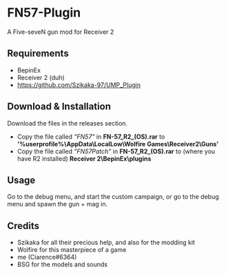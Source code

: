 # FN57-Plugin
A Five-seveN gun mod for Receiver 2





## Requirements
 - BepinEx
 - Receiver 2 (duh)
 - https://github.com/Szikaka-97/UMP_Plugin
## Download & Installation
Download the files in the releases section.
 - Copy the file called _"FN57"_ in **FN-57_R2_(OS).rar** to **'%userprofile%\AppData\LocalLow\Wolfire Games\Receiver2\Guns'**
 - Copy the file called _"FN57Patch"_ in **FN-57_R2_(OS).rar** to (where you have R2 installed) **Receiver 2\BepinEx\plugins**
 ## Usage
Go to the debug menu, and start the custom campaign, or go to the debug menu and spawn the gun + mag in.
## Credits
 - Szikaka for all their precious help, and also for the modding kit
 - Wolfire for this masterpiece of a game
 - me (Ciarence#6364)
 - BSG for the models and sounds
